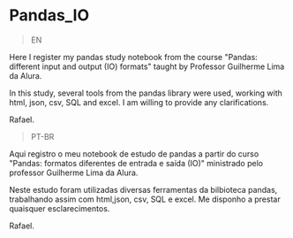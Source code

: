 # Pandas_IO

>EN

Here I register my pandas study notebook from the course "Pandas: different input and output (IO) formats" taught by Professor Guilherme Lima da Alura.

In this study, several tools from the pandas library were used, working with html, json, csv, SQL and excel. I am willing to provide any clarifications.

Rafael.

>PT-BR

Aqui registro o meu notebook de estudo de pandas a partir do curso "Pandas: formatos diferentes de entrada e saída (IO)" ministrado pelo professor Guilherme Lima da Alura.  

Neste estudo foram utilizadas diversas ferramentas da bilbioteca pandas, trabalhando assim com html,json, csv, SQL e excel.  Me disponho a prestar quaisquer esclarecimentos.  

Rafael.
